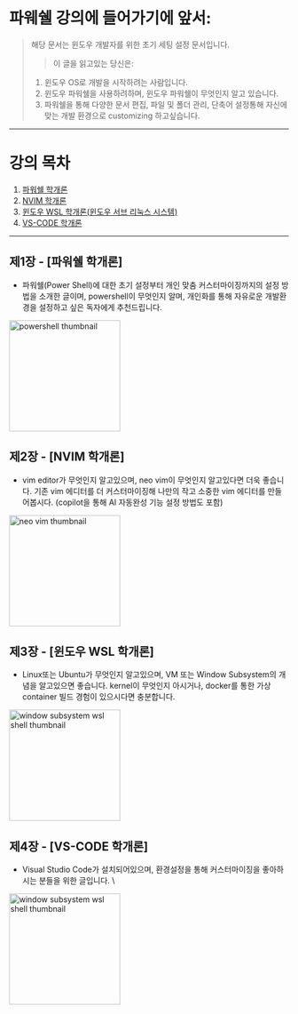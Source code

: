 # 파웨쉘 강의에 들어가기에 앞서:
> 해당 문서는 윈도우 개발자를 위한 초기 세팅 설정 문서입니다.
> > 이 글을 읽고있는 당신은:
> 1. 윈도우 OS로 개발을 시작하려는 사람입니다.
> 2. 윈도우 파워쉘을 사용하려하며, 윈도우 파워쉘이 무엇인지 알고 있습니다.
> 3. 파워쉘을 통해 다양한 문서 편집, 파일 및 폴더 관리, 단축어 설정통해 자신에 맞는 개발 환경으로 customizing 하고싶습니다.

---

# 강의 목차

1. [파워쉘 학개론](#제1장)
2. [NVIM 학개론](#제2장)
3. [윈도우 WSL 학개론(윈도우 서브 리눅스 시스템)](#제3장)
4. [VS-CODE 학개론](#제4장)

---
   
<h2 id="제1장" href="./PowerShell/PS_GUIDE.md">제1장 - [파워쉘 학개론]</h2>

* 파워쉘(Power Shell)에 대한 초기 설정부터 개인 맞춤 커스터마이징까지의 설정 방법을 소개한 글이며, powershell이 무엇인지 알며, 개인화를 통해 자유로운 개발환경을 설정하고 싶은 독자에게 추천드립니다. 

<img src="https://user-images.githubusercontent.com/77220824/189604174-d9daa7e5-bd01-4278-8d3d-a74138f60596.png" alt="powershell thumbnail" width="200"/>

<h2 id="제2장" href="./neovim/README.md">제2장 - [NVIM 학개론]</h2>

* vim editor가 무엇인지 알고있으며, neo vim이 무엇인지 알고있다면 더욱 좋습니다. 기존 vim 에디터를 더 커스터마이징해 나만의 작고 소중한 vim 에디터를 만들어봅시다. (copilot을 통해 AI 자동완성 기능 설정 방법도 포함)

<img src="https://user-images.githubusercontent.com/77220824/189604383-9eddfd96-d96c-4be2-b235-4af486f9a9e9.png" alt="neo vim thumbnail" width="200"/>

<h2 id="제3장" href="https://drive.google.com/drive/folders/1exZWUJMK4Z4MKzEtjbh74N148_Lqcai6">제3장 - [윈도우 WSL 학개론]</h2>

* Linux또는 Ubuntu가 무엇인지 알고있으며, VM 또는 Window Subsystem의 개념을 알고있으면 좋습니다. kernel이 무엇인지 아시거나, docker를 통한 가상 container 빌드 경험이 있으시다면 충분합니다.

<img src="https://user-images.githubusercontent.com/77220824/189601870-4647340b-6278-4946-9698-7bdefa2b7b71.png" alt="window subsystem wsl shell thumbnail" width="200"/>

<h2 id="제4장" href="./foldericons/README.md">제4장 - [VS-CODE 학개론]</h2>

* Visual Studio Code가 설치되어있으며, 환경설정을 통해 커스터마이징을 좋아하시는 분들을 위한 글입니다. \

<img src="https://user-images.githubusercontent.com/77220824/189601870-4647340b-6278-4946-9698-7bdefa2b7b71.png" alt="window subsystem wsl shell thumbnail" width="200"/>
